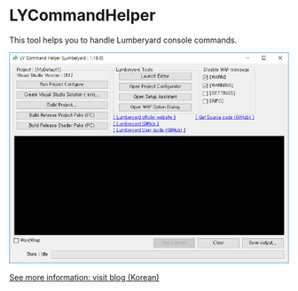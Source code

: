 # LYCommandHelper

This tool helps you to handle Lumberyard console commands.

 ![ScreenShot0](./image/ScreenShot1.jpg)

[See more information: visit blog (Korean)](https://samcheoksi.blogspot.com/2019/07/ly-command-helper.html)
